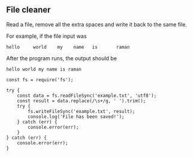 ## File cleaner
Read a file, remove all the extra spaces and write it back to the same file.

For example, if the file input was
```
hello     world    my    name   is       raman
```

After the program runs, the output should be

```
hello world my name is raman

const fs = require('fs');

try {
    const data = fs.readFileSync('example.txt', 'utf8');
    const result = data.replace(/\s+/g, ' ').trim();
    try {
        fs.writeFileSync('example.txt', result);
        console.log('File has been saved!');
    } catch (err) {
        console.error(err);
    }
} catch (err) {
    console.error(err);
}